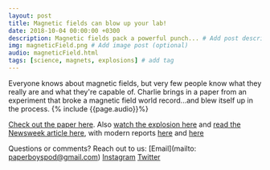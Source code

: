 ```yaml
---
layout: post
title: Magnetic fields can blow up your lab!
date: 2018-10-04 00:00:00 +0300
description: Magnetic fields pack a powerful punch... # Add post description (shows up as description on social media posts)
img: magneticField.png # Add image post (optional)
audio: magneticField.html
tags: [science, magnets, explosions] # add tag
---
```


Everyone knows about magnetic fields, but very few people know what they really are and what they're capable of. Charlie brings in a paper from an experiment that broke a magnetic field world record...and blew itself up in the process.
{% include {{page.audio}}%}

[Check out the paper here](https://aip.scitation.org/doi/10.1063/1.5044557). Also [watch the explosion here](https://www.youtube.com/watch?v=Hsu6FG_3adU) and [read the Newsweek article here](https://www.newsweek.com/record-breaking-magnetic-field-stronger-earth-1125817),
with modern reports [here](https://ieeexplore.ieee.org/document/8186377/) and [here](https://www.ncbi.nlm.nih.gov/pubmed/14628312)

Questions or comments? Reach out to us: [Email](mailto: paperboyspod@gmail.com) [Instagram](https://instagram.com/paperboyspod/) [Twitter](https://twitter.com/PaperBoysPod)
